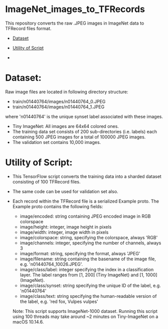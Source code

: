 # ImageNet_images_to_TFRecords
This repository converts the raw .JPEG images in ImageNet data to TFRecord files format.
- [Dataset](#Dataset)
- [Utility of Script](#Utility_of_Script)

- 
# Dataset:
Raw image files are located in following directory structure:
- train/n01440764/images/n01440764_0.JPEG
- train/n01440764/images/n01440764_1.JPEG

where 'n01440764' is the unique synset label associated with these images.

- Tiny ImageNet: All images are 64x64 colored ones.
- The training data set consists of 200 sub-directories (i.e. labels) each containing 500 JPEG images for a total of 100000 JPEG images.
- The validation set contains 10,000 images.

# Utility of Script:
- This TensorFlow script converts the training data into a sharded dataset consisting of 100 TFRecord files.
- The same code can be used for validation set also.
- Each record within the TFRecord file is a serialized Example proto. The Example proto contains the following fields:
    - image/encoded: string containing JPEG encoded image in RGB colorspace
    - image/height: integer, image height in pixels
    - image/width: integer, image width in pixels
    - image/colorspace: string, specifying the colorspace, always 'RGB'
    - image/channels: integer, specifying the number of channels, always 3
    - image/format: string, specifying the format, always 'JPEG'
    - image/filename: string containing the basename of the image file, e.g. 'n01440764_10026.JPEG'.
    - image/class/label: integer specifying the index in a classification layer. The label ranges from [1, 200] (Tiny ImageNet) and [1, 1000] (ImageNet).
    - image/class/synset: string specifying the unique ID of the label, e.g. 'n01440764'
    - image/class/text: string specifying the human-readable version of the label, e.g. 'red fox, Vulpes vulpes'
    
   Note: This script supports ImageNet-1000 dataset. Running this script using 100 threads may take around ~2 minutes on Tiny-ImageNet on a macOS 10.14.6.
